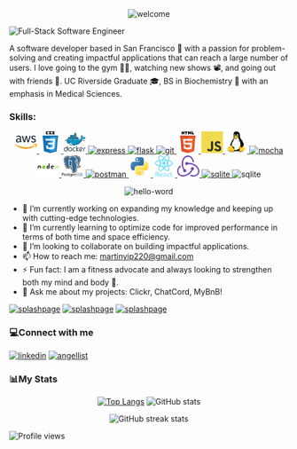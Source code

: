 <div align="center">
<img src="https://readme-typing-svg.demolab.com?font=Fira+Code&weight=500&size=27&duration=4000&pause=1000&width=500&lines=Hi+there+%F0%9F%91%8B%2C+I+am+Martin+Yip;Full-Stack+Software+Engineer" alt="welcome")>
</div>

![Full-Stack Software Engineer](https://i.imgur.com/UJy3q0M.png)

A software developer based in San Francisco 🌉 with a passion for problem-solving and creating impactful applications that can reach a large number of users. I love going to the gym 🏋️‍♂️, watching new shows 📽️, and going out with friends 🥳. UC Riverside Graduate 🎓, BS in Biochemistry 🧪 with an emphasis in Medical Sciences.

### Skills: 
<p align="center"> <a href="https://aws.amazon.com" target="_blank" rel="noreferrer"> <img src="https://raw.githubusercontent.com/devicons/devicon/master/icons/amazonwebservices/amazonwebservices-original-wordmark.svg" alt="aws" width="40" height="40"/> </a> <a href="https://www.w3schools.com/css/" target="_blank" rel="noreferrer"> <img src="https://raw.githubusercontent.com/devicons/devicon/master/icons/css3/css3-original-wordmark.svg" alt="css3" width="40" height="40"/> </a> <a href="https://www.docker.com/" target="_blank" rel="noreferrer"> <img src="https://raw.githubusercontent.com/devicons/devicon/master/icons/docker/docker-original-wordmark.svg" alt="docker" width="40" height="40"/> </a> <a href="https://expressjs.com" target="_blank" rel="noreferrer"> <img src="https://img.shields.io/badge/express.js-%23404d59.svg?style=for-the-badge&logo=express&logoColor=%2361DAFB" alt="express" width="40" height="40"/> </a> <a href="https://flask.palletsprojects.com/" target="_blank" rel="noreferrer"> <img src="https://img.shields.io/badge/Flask-000000?style=for-the-badge&logo=flask&logoColor=white" alt="flask" width="40" height="40"/> </a> <a href="https://git-scm.com/" target="_blank" rel="noreferrer"> <img src="https://www.vectorlogo.zone/logos/git-scm/git-scm-icon.svg" alt="git" width="40" height="40"/> </a> <a href="https://www.w3.org/html/" target="_blank" rel="noreferrer"> <img src="https://raw.githubusercontent.com/devicons/devicon/master/icons/html5/html5-original-wordmark.svg" alt="html5" width="40" height="40"/> </a> <a href="https://developer.mozilla.org/en-US/docs/Web/JavaScript" target="_blank" rel="noreferrer"> <img src="https://raw.githubusercontent.com/devicons/devicon/master/icons/javascript/javascript-original.svg" alt="javascript" width="40" height="40"/> </a> <a href="https://www.linux.org/" target="_blank" rel="noreferrer"> <img src="https://raw.githubusercontent.com/devicons/devicon/master/icons/linux/linux-original.svg" alt="linux" width="40" height="40"/> </a> <a href="https://mochajs.org" target="_blank" rel="noreferrer"> <img src="https://www.vectorlogo.zone/logos/mochajs/mochajs-icon.svg" alt="mocha" width="40" height="40"/> </a> <a href="https://nodejs.org" target="_blank" rel="noreferrer"> <img src="https://raw.githubusercontent.com/devicons/devicon/master/icons/nodejs/nodejs-original-wordmark.svg" alt="nodejs" width="40" height="40"/> </a> <a href="https://www.postgresql.org" target="_blank" rel="noreferrer"> <img src="https://raw.githubusercontent.com/devicons/devicon/master/icons/postgresql/postgresql-original-wordmark.svg" alt="postgresql" width="40" height="40"/> </a> <a href="https://postman.com" target="_blank" rel="noreferrer"> <img src="https://www.vectorlogo.zone/logos/getpostman/getpostman-icon.svg" alt="postman" width="40" height="40"/> </a> <a href="https://www.python.org" target="_blank" rel="noreferrer"> <img src="https://raw.githubusercontent.com/devicons/devicon/master/icons/python/python-original.svg" alt="python" width="40" height="40"/> </a> <a href="https://reactjs.org/" target="_blank" rel="noreferrer"> <img src="https://raw.githubusercontent.com/devicons/devicon/master/icons/react/react-original-wordmark.svg" alt="react" width="40" height="40"/> </a> <a href="https://redux.js.org" target="_blank" rel="noreferrer"> <img src="https://raw.githubusercontent.com/devicons/devicon/master/icons/redux/redux-original.svg" alt="redux" width="40" height="40"/> </a> <a href="https://www.sqlite.org/" target="_blank" rel="noreferrer"> <img src="https://www.vectorlogo.zone/logos/sqlite/sqlite-icon.svg" alt="sqlite" width="40" height="40"/> </a> <img src="https://img.shields.io/badge/Socket.io-black?style=for-the-badge&logo=socket.io&badgeColor=010101" alt="sqlite" width="40" height="40"/> </p>

<p align="center">
<img src="https://i.imgur.com/siqIdDW.gif" alt="hello-word">
</p>

- 🔭 I’m currently working on expanding my knowledge and keeping up with cutting-edge technologies. 
- 🌱 I’m currently learning to optimize code for improved performance in terms of both time and space efficiency. 
- 👯 I’m looking to collaborate on building impactful applications. 
- 📫 How to reach me: martinyip220@gmail.com 
- ⚡ Fun fact: I am a fitness advocate and always looking to strengthen both my mind and body 💪.  
- 💬 Ask me about my projects: Clickr, ChatCord, MyBnB!

[<img width="275" height="190" alt="splashpage" src="https://media1.giphy.com/media/lLwWHiClLCinYsCi9K/giphy.gif?cid=790b761129a139aba56c3e86da408b3f0f11440036f77987&rid=giphy.gif&ct=g">](https://clickr.onrender.com/) [<img width="275" height="190" alt="splashpage" src="https://camo.githubusercontent.com/5452b7351278dc0e7ee1f83458f102d71a3fbb6c0ab55d57433035029598671e/68747470733a2f2f692e696d6775722e636f6d2f4d6d7a654456782e6a7067">](https://disclone-irt9.onrender.com/) [<img width="275" height="190" alt="splashpage" src="https://camo.githubusercontent.com/4ca16d0e296cee687c8273d336e4a6b439b0a4627ab181a1c03610eec652e2d7/68747470733a2f2f692e696d6775722e636f6d2f437367424349702e706e67">](https://mybnb-project.onrender.com/)

### 💻Connect with me
[<img src='https://img.shields.io/badge/linkedin-%230077B5.svg?style=for-the-badge&logo=linkedin&logoColor=white' alt='linkedin' height='30'>](https://www.linkedin.com/in/martin-yip-889a9b261/)  [<img src='https://img.shields.io/badge/AngelList-%23D4D4D4.svg?style=for-the-badge&logo=AngelList&logoColor=black' alt='angellist' height='30'>](https://angel.co/u/martin-yip)  

### 📊My Stats

<div align="center">
  
[![Top Langs](https://github-readme-stats.vercel.app/api/top-langs/?username=martinyip220&theme=transparent&hide_border=true)](https://github.com/anuraghazra/github-readme-stats&theme=transparent) ![GitHub stats](https://github-readme-stats.vercel.app/api?username=martinyip220&show_icons=true&count_private=true&theme=transparent&hide_border=true)  

![GitHub streak stats](https://streak-stats.demolab.com?user=martinyip220&theme=tokyonight_duo&hide_border=true)
  
 </div>

![Profile views](https://gpvc.arturio.dev/martinyip220)  
